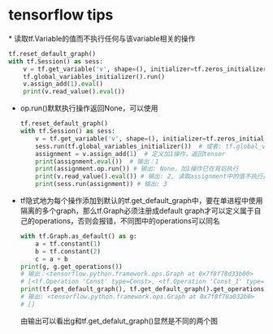 <h1>tensorflow tips</h1>
* 读取tf.Variable的值而不执行任何与该variable相关的操作

  ```python
  tf.reset_default_graph()
  with tf.Session() as sess:
      v = tf.get_variable('v', shape=(), initializer=tf.zeros_initializer())
      tf.global_variables_initializer().run()
      v.assign_add(1).eval()
      print(v.read_value().eval())
  ```

* op.run()默默执行操作返回None，可以使用

  ```python
  tf.reset_default_graph()
  with tf.Session() as sess:
      v = tf.get_variable('v', shape=(), initializer=tf.zeros_initializer())
      sess.run(tf.global_variables_initializer())  # 或者: tf.global_variables_initializer().run()
      assignment = v.assign_add(1)  # 定义加1操作，返回tensor
      print(assignment.eval())  # 输出：1
      print(assignment.op.run()) # 输出: None，加1操作已在背后执行
      print(v.read_value().eval()) # 输出: 2, 读取assignment中的值不执行操作
      print(sess.run(assignment)) # 输出: 3
  ```

* tf隐式地为每个操作添加到默认的tf.get_default_graph中，要在单进程中使用隔离的多个graph，那么tf.Graph必须注册成default graph才可以定义属于自己的operations，否则会报错，不同图中的operations可以同名

  ```python
  with tf.Graph.as_default() as g:
      a = tf.constant(1)
      b = tf.constant(2)
      c = a + b
  print(g, g.get_operations())  
  # 输出：<tensorflow.python.framework.ops.Graph at 0x7f8f78d33b00>
  # [<tf.Operation 'Const' type=Const>, <tf.Operation 'Const_1' type=Const>, <tf.Operation 'add' type=Add>]
  print(tf.get_default_graph(), tf.get_default_graph().get_operations())
  # 输出: <tensorflow.python.framework.ops.Graph at 0x7f8f78a032b0>
  # []
  ```

  由输出可以看出g和tf.get_defalut_graph()显然是不同的两个图


